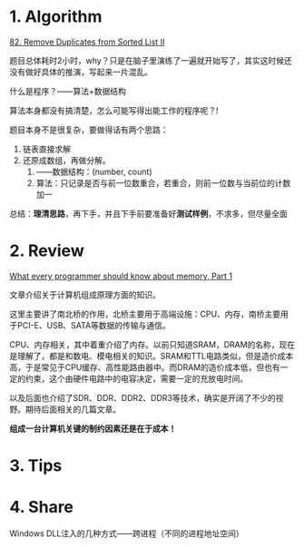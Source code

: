 # 1. Algorithm

[82. Remove Duplicates from Sorted List II](<https://leetcode.com/problems/remove-duplicates-from-sorted-list-ii/>)

题目总体耗时2小时，why？只是在脑子里演练了一遍就开始写了，其实这时候还没有做好具体的推演，写起来一片混乱。

什么是程序？——算法+数据结构

算法本身都没有搞清楚，怎么可能写得出能工作的程序呢？!



题目本身不是很复杂，要做得话有两个思路：

1. 链表直接求解
2. 还原成数组，再做分解。
   1. ——数据结构：(number, count)
   2. 算法：只记录是否与前一位数重合，若重合，则前一位数与当前位的计数加一



总结：**理清思路**，再下手，并且下手前要准备好**测试样例**，不求多，但尽量全面

# 2. Review

[What every programmer should know about memory, Part 1](<https://lwn.net/Articles/250967/>)

文章介绍关于计算机组成原理方面的知识。

这里主要讲了南北桥的作用，北桥主要用于高端设施：CPU、内存，南桥主要用于PCI-E、USB、SATA等数据的传输与通信。

CPU、内存相关，其中着重介绍了内存。以前只知道SRAM，DRAM的名称，现在是理解了，都是和数电、模电相关的知识。SRAM和TTL电路类似，但是造价成本高，于是常见于CPU缓存、高性能路由器中。而DRAM的造价成本低，但也有一定的约束，这个由硬件电路中的电容决定，需要一定的充放电时间。

以及后面也介绍了SDR、DDR、DDR2、DDR3等技术，确实是开阔了不少的视野。期待后面相关的几篇文章。

**组成一台计算机关键的制约因素还是在于成本！**

# 3. Tips



# 4. Share

Windows DLL注入的几种方式——跨进程（不同的进程地址空间）